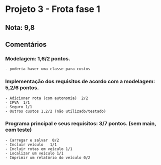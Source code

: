 # Projeto 3 - Frota fase 1

## Nota: 9,8

## Comentários
	
### Modelagem: 1,6/2 pontos. 
	- poderia haver uma classe para custos 
	
### Implementação dos requisitos de acordo com a modelagem: 5,2/6 pontos. 
	- Adicionar rota (com autonomia)  2/2 
	- IPVA  1/1
	- Seguro 1/1
	- Outros custos 1,2/2 (não utilizado/testado)
	

### Programa principal e seus requisitos: 3/7 pontos. (sem main, com teste)
	- Carregar e salvar  0/2
	- Incluir veículo 	1/1
	- Incluir rotas em veículo 1/1 
	- Localizar um veículo 1/1
	- Imprimir um relatório do veículo 0/2 
